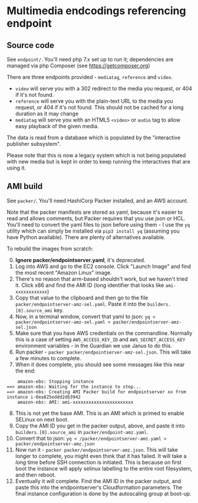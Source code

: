 # Multimedia endcodings referencing endpoint

## Source code

See `endpoint/`. You'll need php 7.x set up to run it; dependencies are managed via php Composer (see https://getcomposer.org)

There are three endpoints provided - `mediatag`, `reference` and `video`.

- `video` will serve you with a 302 redirect to the media you request, or 404 if it's not found.
- `reference` will serve you with the plain-text URL to the media you request, or 404 if it's not found. This should
not be cached for a long duration as it may change
- `mediatag` will serve you with an HTML5 `<video>` or `audio` tag to allow easy playback of the given media.

The data is read from a database which is populated by the "interactive publisher subsystem".

Please note that this is now a legacy system which is not being populated with new media but is kept in order to keep
running the interactives that are using it.

## AMI build

See `packer/`.  You'll need HashiCorp Packer installed, and an AWS account.

Note that the packer manifests are stored as yaml, because it's easier to read and allows comments, but Packer requires
that you use json or HCL.  You'll need to convert the yaml files to json before using them - I use the `yq` utility which
can simply be installed via `pip3 install yq` (assuming you have Python available).  There are plenty of alternatives
available.

To rebuild the images from scratch:

0. **Ignore packer/endpointserver.yaml**, it's deprecated.
1. Log into AWS and go to the EC2 console.  Click "Launch Image" and find the most recent "Amazon Linux" image.
2. There's no reason that arm-based shouldn't work, but we haven't tried it. Click x86 and find the AMI ID (long identifier
 that looks like `ami-xxxxxxxxxxxx`)
3. Copy that value to the clipboard and then go to the file `packer/endpointserver-amz-sel.yaml`. 
Paste it into the `builders.[0].source_ami` key.
4. Now, in a terminal window, convert that yaml to json: `yq < packer/endpointserver-amz-sel.yaml > packer/endpointserver-amz-sel.json`
5. Make sure that you have AWS credentials on the commandline. Normally this is a case of setting `AWS_ACCESS_KEY_ID` and
`AWS_SECRET_ACCESS_KEY` environment variables - in the Guardian we use Janus to do this.
6. Run packer - `packer packer/endpointserver-amz-sel.json`.  This will take a few minutes to complete.
7. When it does complete, you should see some messages like this near the end:
```
    amazon-ebs: Stopping instance
==> amazon-ebs: Waiting for the instance to stop...
==> amazon-ebs: Creating AMI Packer build for endpointserver xx from instance i-0ea825eddd2db3942
    amazon-ebs: AMI: ami-xxxxxxxxxxxxxxxxxxxxxxx
```
8. This is not yet the base AMI. This is an AMI which is primed to enable SELinux on next boot.
9. Copy the AMI ID you get in the packer output, above, and paste it into `builders.[0].source_ami` in `packer/endpoint-amz.yaml`.
10. Convert that to json: `yq < /packer/endpointserver-amz.yaml > packer/endpointserver-amz.json`
11. Now run it - `packer packer/endpointserver-amz.json`. This will take longer to complete, you might even think that
it has failed.  It will take a _long_ time before SSH connection is initiated. This is because on first boot the instance
will apply selinux labelling to the entire root filesystem, and then reboot.
12. Eventually it will complete.  Find the AMI ID in the packer output, and paste this into the endpointserver's 
Cloudformation parameters.  The final instance configuration is done by the autoscaling group at boot-up.

